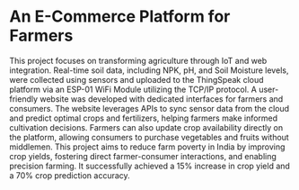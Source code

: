 # An E-Commerce Platform for Farmers
This project focuses on transforming agriculture through IoT and web integration. Real-time soil data, including NPK, pH, and Soil Moisture levels, were collected using sensors and uploaded to the ThingSpeak cloud platform via an ESP-01 WiFi Module utilizing the TCP/IP protocol. A user-friendly website was developed with dedicated interfaces for farmers and consumers. The website leverages APIs to sync sensor data from the cloud and predict optimal crops and fertilizers, helping farmers make informed cultivation decisions. Farmers can also update crop availability directly on the platform, allowing consumers to purchase vegetables and fruits without middlemen. This project aims to reduce farm poverty in India by improving crop yields, fostering direct farmer-consumer interactions, and enabling precision farming. It successfully achieved a 15% increase in crop yield and a 70% crop prediction accuracy.
